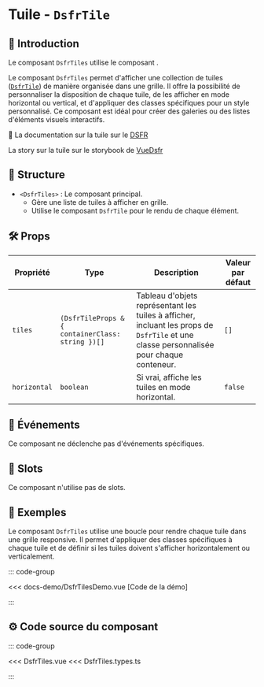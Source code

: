 # Tuile - `DsfrTile`

## 🌟 Introduction

Le composant `DsfrTiles` utilise le composant .

Le composant `DsfrTiles` permet d'afficher une collection de tuiles ([`DsfrTile`](/composants/DsfrTile)) de manière organisée dans une grille. Il offre la possibilité de personnaliser la disposition de chaque tuile, de les afficher en mode horizontal ou vertical, et d'appliquer des classes spécifiques pour un style personnalisé. Ce composant est idéal pour créer des galeries ou des listes d'éléments visuels interactifs.

🏅 La documentation sur la tuile sur le [DSFR](https://www.systeme-de-design.gouv.fr/elements-d-interface/composants/tuile)

<VIcon name="vi-file-type-storybook" /> La story sur la tuile sur le storybook de [VueDsfr](https://storybook.vue-ds.fr/?path=/docs/composants-dsfrtiles--docs)

## 📐 Structure

- `<DsfrTiles>` : Le composant principal.
  - Gère une liste de tuiles à afficher en grille.
  - Utilise le composant `DsfrTile` pour le rendu de chaque élément.

## 🛠️ Props

| Propriété     | Type                                      | Description                                                                         | Valeur par défaut |
|---------------|-------------------------------------------|-------------------------------------------------------------------------------------|-------------------|
| `tiles`       | `(DsfrTileProps & { containerClass: string })[]` | Tableau d'objets représentant les tuiles à afficher, incluant les props de `DsfrTile` et une classe personnalisée pour chaque conteneur. | `[]`              |
| `horizontal`  | `boolean`                                 | Si vrai, affiche les tuiles en mode horizontal.                                      | `false`           |

## 📡 Événements

Ce composant ne déclenche pas d'événements spécifiques.

## 🧩 Slots

Ce composant n'utilise pas de slots.

## 📝 Exemples

Le composant `DsfrTiles` utilise une boucle pour rendre chaque tuile dans une grille responsive. Il permet d'appliquer des classes spécifiques à chaque tuile et de définir si les tuiles doivent s'afficher horizontalement ou verticalement.

::: code-group

<Story data-title="Démo" min-h="400px">
  <DsfrTilesDemo />
</Story>

<<< docs-demo/DsfrTilesDemo.vue [Code de la démo]

:::

## ⚙️ Code source du composant

::: code-group

<<< DsfrTiles.vue
<<< DsfrTiles.types.ts

:::

<script setup lang="ts">
import DsfrTilesDemo from './docs-demo/DsfrTilesDemo.vue'
</script>
